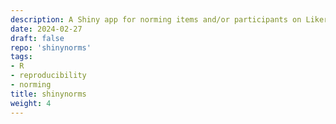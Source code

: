 ```yaml
---
description: A Shiny app for norming items and/or participants on Likert ratings using cumulative link mixed effects models (CLMMs).
date: 2024-02-27
draft: false
repo: 'shinynorms'
tags:
- R
- reproducibility
- norming
title: shinynorms
weight: 4
---
```

